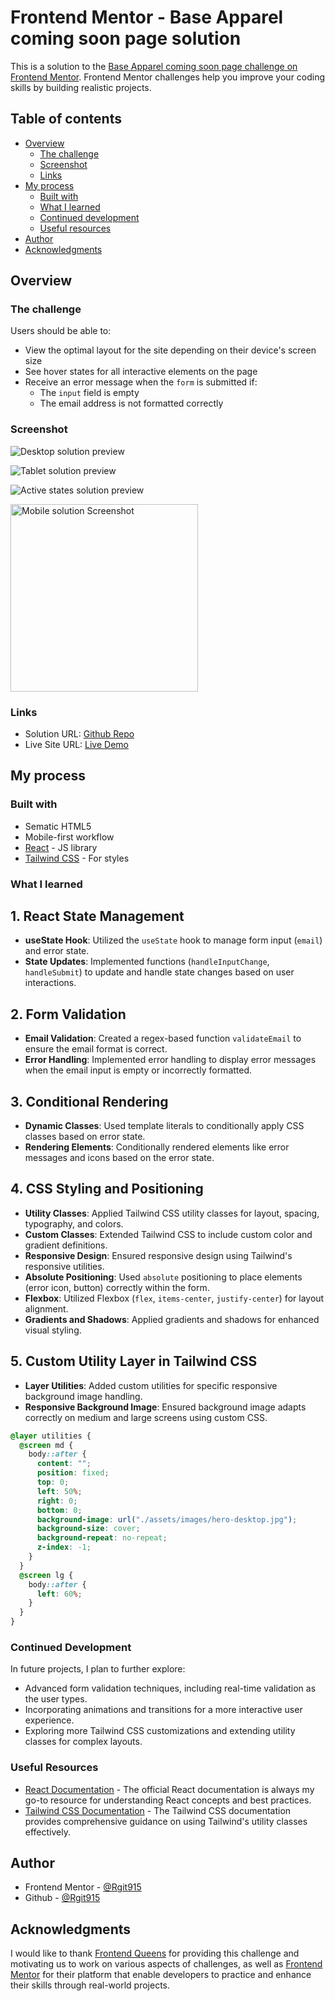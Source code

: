 # Frontend Mentor - Base Apparel coming soon page solution

This is a solution to the [Base Apparel coming soon page challenge on Frontend Mentor](https://www.frontendmentor.io/challenges/base-apparel-coming-soon-page-5d46b47f8db8a7063f9331a0). Frontend Mentor challenges help you improve your coding skills by building realistic projects.

## Table of contents

- [Overview](#overview)
  - [The challenge](#the-challenge)
  - [Screenshot](#screenshot)
  - [Links](#links)
- [My process](#my-process)
  - [Built with](#built-with)
  - [What I learned](#what-i-learned)
  - [Continued development](#continued-development)
  - [Useful resources](#useful-resources)
- [Author](#author)
- [Acknowledgments](#acknowledgments)

## Overview

### The challenge

Users should be able to:

- View the optimal layout for the site depending on their device's screen size
- See hover states for all interactive elements on the page
- Receive an error message when the `form` is submitted if:
  - The `input` field is empty
  - The email address is not formatted correctly

### Screenshot

![Desktop solution preview](https://github.com/Rgit915/base-apparel-coming-soon-page/blob/master/src/assets/solution/desktop-solution-preview.png)

![Tablet solution preview](https://github.com/Rgit915/base-apparel-coming-soon-page/blob/master/src/assets/solution/tablet-solution-preview.png)

![Active states solution preview](https://github.com/Rgit915/base-apparel-coming-soon-page/blob/master/src/assets/solution/active-states-solution-preview.png)

<div>
       <img src="https://github.com/Rgit915/base-apparel-coming-soon-page/blob/master/src/assets/solution/mobile-soultion-preview.png" alt="Mobile solution Screenshot" width="300">
</div>

### Links

- Solution URL: [Github Repo](https://github.com/Rgit915/base-apparel-coming-soon-page)
- Live Site URL: [Live Demo](https://base-apparel-coming-soon-rora.netlify.app)

## My process

### Built with

- Sematic HTML5
- Mobile-first workflow
- [React](https://reactjs.org/) - JS library
- [Tailwind CSS](https://tailwindcss.com/) - For styles

### What I learned

## 1. React State Management
- **useState Hook**: Utilized the `useState` hook to manage form input (`email`) and error state.
- **State Updates**: Implemented functions (`handleInputChange`, `handleSubmit`) to update and handle state changes based on user interactions.

## 2. Form Validation
- **Email Validation**: Created a regex-based function `validateEmail` to ensure the email format is correct.
- **Error Handling**: Implemented error handling to display error messages when the email input is empty or incorrectly formatted.

## 3. Conditional Rendering
- **Dynamic Classes**: Used template literals to conditionally apply CSS classes based on error state.
- **Rendering Elements**: Conditionally rendered elements like error messages and icons based on the error state.

## 4. CSS Styling and Positioning
- **Utility Classes**: Applied Tailwind CSS utility classes for layout, spacing, typography, and colors.
- **Custom Classes**: Extended Tailwind CSS to include custom color and gradient definitions.
- **Responsive Design**: Ensured responsive design using Tailwind's responsive utilities.
- **Absolute Positioning**: Used `absolute` positioning to place elements (error icon, button) correctly within the form.
- **Flexbox**: Utilized Flexbox (`flex`, `items-center`, `justify-center`) for layout alignment.
- **Gradients and Shadows**: Applied gradients and shadows for enhanced visual styling.


## 5. Custom Utility Layer in Tailwind CSS
- **Layer Utilities**: Added custom utilities for specific responsive background image handling.
- **Responsive Background Image**: Ensured background image adapts correctly on medium and large screens using custom CSS.

```css
@layer utilities {
  @screen md {
    body::after {
      content: "";
      position: fixed;
      top: 0;
      left: 50%;
      right: 0;
      bottom: 0;
      background-image: url("./assets/images/hero-desktop.jpg");
      background-size: cover;
      background-repeat: no-repeat;
      z-index: -1;
    }
  }
  @screen lg {
    body::after {
      left: 60%;
    }
  }
}

```
### Continued Development

In future projects, I plan to further explore:

- Advanced form validation techniques, including real-time validation as the user types.
- Incorporating animations and transitions for a more interactive user experience.
- Exploring more Tailwind CSS customizations and extending utility classes for complex layouts.

### Useful Resources

- [React Documentation](https://reactjs.org/docs/getting-started.html) - The official React documentation is always my go-to resource for understanding React concepts and best practices.
- [Tailwind CSS Documentation](https://tailwindcss.com/docs) - The Tailwind CSS documentation provides comprehensive guidance on using Tailwind's utility classes effectively.


## Author

- Frontend Mentor - [@Rgit915](https://www.frontendmentor.io/profile/yourusername)
- Github - [@Rgit915](https://www.twitter.com/yourusername)

## Acknowledgments
I would like to thank [Frontend Queens](https://beacons.ai/frontendqueens) for providing this challenge and motivating us to work on various aspects of challenges, as well as [Frontend Mentor](https://www.frontendmentor.io/) for their platform that enable developers to practice and enhance their skills through real-world projects.